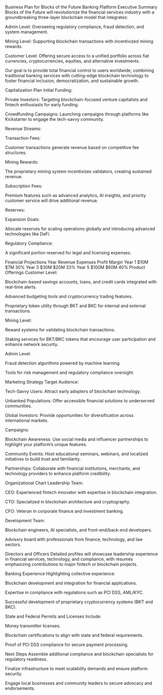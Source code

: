 Business Plan for Blocks of the Future Banking Platform
Executive Summary
Blocks of the Future will revolutionize the financial services industry with a groundbreaking three-layer blockchain model that integrates:

Admin Level: Overseeing regulatory compliance, fraud detection, and system management.

Mining Level: Supporting blockchain transactions with incentivized mining rewards.

Customer Level: Offering secure access to a unified portfolio across fiat currencies, cryptocurrencies, equities, and alternative investments.

Our goal is to provide total financial control to users worldwide, combining traditional banking services with cutting-edge blockchain technology to foster financial inclusion, democratization, and sustainable growth.

Capitalization Plan
Initial Funding:

Private Investors: Targeting blockchain-focused venture capitalists and fintech enthusiasts for early funding.

Crowdfunding Campaigns: Launching campaigns through platforms like Kickstarter to engage the tech-savvy community.

Revenue Streams:

Transaction Fees:

Customer transactions generate revenue based on competitive fee structures.

Mining Rewards:

The proprietary mining system incentivizes validators, creating sustained revenue.

Subscription Fees:

Premium features such as advanced analytics, AI insights, and priority customer service will drive additional revenue.

Reserves:

Expansion Goals:

Allocate reserves for scaling operations globally and introducing advanced technologies like DeFi.

Regulatory Compliance:

A significant portion reserved for legal and licensing expenses.

Financial Projections
Year	Revenue	Expenses	Profit Margin
Year 1	$10M	$7M	30%
Year 3	$30M	$20M	33%
Year 5	$100M	$60M	40%
Product Offerings
Customer Level:

Blockchain-based savings accounts, loans, and credit cards integrated with real-time alerts.

Advanced budgeting tools and cryptocurrency trading features.

Proprietary token utility through BKT and BKC for internal and external transactions.

Mining Level:

Reward systems for validating blockchain transactions.

Staking services for BKT/BKC tokens that encourage user participation and enhance network security.

Admin Level:

Fraud detection algorithms powered by machine learning.

Tools for risk management and regulatory compliance oversight.

Marketing Strategy
Target Audience:

Tech-Savvy Users: Attract early adopters of blockchain technology.

Unbanked Populations: Offer accessible financial solutions to underserved communities.

Global Investors: Provide opportunities for diversification across international markets.

Campaigns:

Blockchain Awareness: Use social media and influencer partnerships to highlight your platform’s unique features.

Community Events: Host educational seminars, webinars, and localized initiatives to build trust and familiarity.

Partnerships: Collaborate with financial institutions, merchants, and technology providers to enhance platform credibility.

Organizational Chart
Leadership Team:

CEO: Experienced fintech innovator with expertise in blockchain integration.

CTO: Specialized in blockchain architecture and cryptography.

CFO: Veteran in corporate finance and investment banking.

Development Team:

Blockchain engineers, AI specialists, and front-end/back-end developers.

Advisory board with professionals from finance, technology, and law sectors.

Directors and Officers
Detailed profiles will showcase leadership experience in financial services, technology, and compliance, with résumés emphasizing contributions to major fintech or blockchain projects.

Banking Experience
Highlighting collective experience:

Blockchain development and integration for financial applications.

Expertise in compliance with regulations such as PCI DSS, AML/KYC.

Successful development of proprietary cryptocurrency systems (BKT and BKC).

State and Federal Permits and Licenses
Include:

Money transmitter licenses.

Blockchain certifications to align with state and federal requirements.

Proof of PCI DSS compliance for secure payment processing.

Next Steps
Assemble additional compliance and blockchain specialists for regulatory readiness.

Finalize infrastructure to meet scalability demands and ensure platform security.

Engage local businesses and community leaders to secure advocacy and endorsements.
